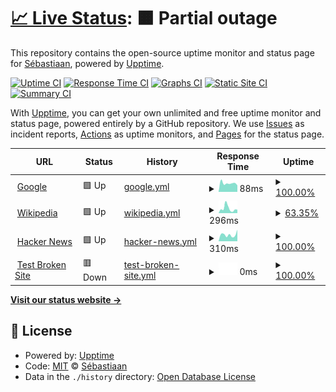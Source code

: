 # [📈 Live Status](https:///statuspage-test): <!--live status--> **🟧 Partial outage**

This repository contains the open-source uptime monitor and status page for [Sébastiaan](sebastiaan.app), powered by [Upptime](https://github.com/upptime/upptime).

[![Uptime CI](https://github.com/se-bastiaan/statuspage-test/workflows/Uptime%20CI/badge.svg)](https://github.com/se-bastiaan/statuspage-test/actions?query=workflow%3A%22Uptime+CI%22)
[![Response Time CI](https://github.com/se-bastiaan/statuspage-test/workflows/Response%20Time%20CI/badge.svg)](https://github.com/se-bastiaan/statuspage-test/actions?query=workflow%3A%22Response+Time+CI%22)
[![Graphs CI](https://github.com/se-bastiaan/statuspage-test/workflows/Graphs%20CI/badge.svg)](https://github.com/se-bastiaan/statuspage-test/actions?query=workflow%3A%22Graphs+CI%22)
[![Static Site CI](https://github.com/se-bastiaan/statuspage-test/workflows/Static%20Site%20CI/badge.svg)](https://github.com/se-bastiaan/statuspage-test/actions?query=workflow%3A%22Static+Site+CI%22)
[![Summary CI](https://github.com/se-bastiaan/statuspage-test/workflows/Summary%20CI/badge.svg)](https://github.com/se-bastiaan/statuspage-test/actions?query=workflow%3A%22Summary+CI%22)

With [Upptime](https://upptime.js.org), you can get your own unlimited and free uptime monitor and status page, powered entirely by a GitHub repository. We use [Issues](https://github.com/se-bastiaan/statuspage-test/issues) as incident reports, [Actions](https://github.com/se-bastiaan/statuspage-test/actions) as uptime monitors, and [Pages](https:///statuspage-test) for the status page.

<!--start: status pages-->
<!-- This summary is generated by Upptime (https://github.com/upptime/upptime) -->
<!-- Do not edit this manually, your changes will be overwritten -->
<!-- prettier-ignore -->
| URL | Status | History | Response Time | Uptime |
| --- | ------ | ------- | ------------- | ------ |
| <img alt="" src="https://favicons.githubusercontent.com/www.google.com" height="13"> [Google](https://www.google.com) | 🟩 Up | [google.yml](https://github.com/se-bastiaan/statuspage-test/commits/HEAD/history/google.yml) | <details><summary><img alt="Response time graph" src="./graphs/google/response-time-week.png" height="20"> 88ms</summary><br><a href="https://se-bastiaan.github.io/statuspage-test/history/google"><img alt="Response time 88" src="https://img.shields.io/endpoint?url=https%3A%2F%2Fraw.githubusercontent.com%2Fse-bastiaan%2Fstatuspage-test%2FHEAD%2Fapi%2Fgoogle%2Fresponse-time.json"></a><br><a href="https://se-bastiaan.github.io/statuspage-test/history/google"><img alt="24-hour response time 141" src="https://img.shields.io/endpoint?url=https%3A%2F%2Fraw.githubusercontent.com%2Fse-bastiaan%2Fstatuspage-test%2FHEAD%2Fapi%2Fgoogle%2Fresponse-time-day.json"></a><br><a href="https://se-bastiaan.github.io/statuspage-test/history/google"><img alt="7-day response time 88" src="https://img.shields.io/endpoint?url=https%3A%2F%2Fraw.githubusercontent.com%2Fse-bastiaan%2Fstatuspage-test%2FHEAD%2Fapi%2Fgoogle%2Fresponse-time-week.json"></a><br><a href="https://se-bastiaan.github.io/statuspage-test/history/google"><img alt="30-day response time 88" src="https://img.shields.io/endpoint?url=https%3A%2F%2Fraw.githubusercontent.com%2Fse-bastiaan%2Fstatuspage-test%2FHEAD%2Fapi%2Fgoogle%2Fresponse-time-month.json"></a><br><a href="https://se-bastiaan.github.io/statuspage-test/history/google"><img alt="1-year response time 88" src="https://img.shields.io/endpoint?url=https%3A%2F%2Fraw.githubusercontent.com%2Fse-bastiaan%2Fstatuspage-test%2FHEAD%2Fapi%2Fgoogle%2Fresponse-time-year.json"></a></details> | <details><summary><a href="https://se-bastiaan.github.io/statuspage-test/history/google">100.00%</a></summary><a href="https://se-bastiaan.github.io/statuspage-test/history/google"><img alt="All-time uptime 100.00%" src="https://img.shields.io/endpoint?url=https%3A%2F%2Fraw.githubusercontent.com%2Fse-bastiaan%2Fstatuspage-test%2FHEAD%2Fapi%2Fgoogle%2Fuptime.json"></a><br><a href="https://se-bastiaan.github.io/statuspage-test/history/google"><img alt="24-hour uptime 100.00%" src="https://img.shields.io/endpoint?url=https%3A%2F%2Fraw.githubusercontent.com%2Fse-bastiaan%2Fstatuspage-test%2FHEAD%2Fapi%2Fgoogle%2Fuptime-day.json"></a><br><a href="https://se-bastiaan.github.io/statuspage-test/history/google"><img alt="7-day uptime 100.00%" src="https://img.shields.io/endpoint?url=https%3A%2F%2Fraw.githubusercontent.com%2Fse-bastiaan%2Fstatuspage-test%2FHEAD%2Fapi%2Fgoogle%2Fuptime-week.json"></a><br><a href="https://se-bastiaan.github.io/statuspage-test/history/google"><img alt="30-day uptime 100.00%" src="https://img.shields.io/endpoint?url=https%3A%2F%2Fraw.githubusercontent.com%2Fse-bastiaan%2Fstatuspage-test%2FHEAD%2Fapi%2Fgoogle%2Fuptime-month.json"></a><br><a href="https://se-bastiaan.github.io/statuspage-test/history/google"><img alt="1-year uptime 100.00%" src="https://img.shields.io/endpoint?url=https%3A%2F%2Fraw.githubusercontent.com%2Fse-bastiaan%2Fstatuspage-test%2FHEAD%2Fapi%2Fgoogle%2Fuptime-year.json"></a></details>
| <img alt="" src="https://favicons.githubusercontent.com/en.wikipedia.org" height="13"> [Wikipedia](https://en.wikipedia.org) | 🟩 Up | [wikipedia.yml](https://github.com/se-bastiaan/statuspage-test/commits/HEAD/history/wikipedia.yml) | <details><summary><img alt="Response time graph" src="./graphs/wikipedia/response-time-week.png" height="20"> 296ms</summary><br><a href="https://se-bastiaan.github.io/statuspage-test/history/wikipedia"><img alt="Response time 296" src="https://img.shields.io/endpoint?url=https%3A%2F%2Fraw.githubusercontent.com%2Fse-bastiaan%2Fstatuspage-test%2FHEAD%2Fapi%2Fwikipedia%2Fresponse-time.json"></a><br><a href="https://se-bastiaan.github.io/statuspage-test/history/wikipedia"><img alt="24-hour response time 412" src="https://img.shields.io/endpoint?url=https%3A%2F%2Fraw.githubusercontent.com%2Fse-bastiaan%2Fstatuspage-test%2FHEAD%2Fapi%2Fwikipedia%2Fresponse-time-day.json"></a><br><a href="https://se-bastiaan.github.io/statuspage-test/history/wikipedia"><img alt="7-day response time 296" src="https://img.shields.io/endpoint?url=https%3A%2F%2Fraw.githubusercontent.com%2Fse-bastiaan%2Fstatuspage-test%2FHEAD%2Fapi%2Fwikipedia%2Fresponse-time-week.json"></a><br><a href="https://se-bastiaan.github.io/statuspage-test/history/wikipedia"><img alt="30-day response time 296" src="https://img.shields.io/endpoint?url=https%3A%2F%2Fraw.githubusercontent.com%2Fse-bastiaan%2Fstatuspage-test%2FHEAD%2Fapi%2Fwikipedia%2Fresponse-time-month.json"></a><br><a href="https://se-bastiaan.github.io/statuspage-test/history/wikipedia"><img alt="1-year response time 296" src="https://img.shields.io/endpoint?url=https%3A%2F%2Fraw.githubusercontent.com%2Fse-bastiaan%2Fstatuspage-test%2FHEAD%2Fapi%2Fwikipedia%2Fresponse-time-year.json"></a></details> | <details><summary><a href="https://se-bastiaan.github.io/statuspage-test/history/wikipedia">63.35%</a></summary><a href="https://se-bastiaan.github.io/statuspage-test/history/wikipedia"><img alt="All-time uptime 99.43%" src="https://img.shields.io/endpoint?url=https%3A%2F%2Fraw.githubusercontent.com%2Fse-bastiaan%2Fstatuspage-test%2FHEAD%2Fapi%2Fwikipedia%2Fuptime.json"></a><br><a href="https://se-bastiaan.github.io/statuspage-test/history/wikipedia"><img alt="24-hour uptime 0.00%" src="https://img.shields.io/endpoint?url=https%3A%2F%2Fraw.githubusercontent.com%2Fse-bastiaan%2Fstatuspage-test%2FHEAD%2Fapi%2Fwikipedia%2Fuptime-day.json"></a><br><a href="https://se-bastiaan.github.io/statuspage-test/history/wikipedia"><img alt="7-day uptime 63.35%" src="https://img.shields.io/endpoint?url=https%3A%2F%2Fraw.githubusercontent.com%2Fse-bastiaan%2Fstatuspage-test%2FHEAD%2Fapi%2Fwikipedia%2Fuptime-week.json"></a><br><a href="https://se-bastiaan.github.io/statuspage-test/history/wikipedia"><img alt="30-day uptime 91.57%" src="https://img.shields.io/endpoint?url=https%3A%2F%2Fraw.githubusercontent.com%2Fse-bastiaan%2Fstatuspage-test%2FHEAD%2Fapi%2Fwikipedia%2Fuptime-month.json"></a><br><a href="https://se-bastiaan.github.io/statuspage-test/history/wikipedia"><img alt="1-year uptime 99.30%" src="https://img.shields.io/endpoint?url=https%3A%2F%2Fraw.githubusercontent.com%2Fse-bastiaan%2Fstatuspage-test%2FHEAD%2Fapi%2Fwikipedia%2Fuptime-year.json"></a></details>
| <img alt="" src="https://favicons.githubusercontent.com/news.ycombinator.com" height="13"> [Hacker News](https://news.ycombinator.com) | 🟩 Up | [hacker-news.yml](https://github.com/se-bastiaan/statuspage-test/commits/HEAD/history/hacker-news.yml) | <details><summary><img alt="Response time graph" src="./graphs/hacker-news/response-time-week.png" height="20"> 310ms</summary><br><a href="https://se-bastiaan.github.io/statuspage-test/history/hacker-news"><img alt="Response time 310" src="https://img.shields.io/endpoint?url=https%3A%2F%2Fraw.githubusercontent.com%2Fse-bastiaan%2Fstatuspage-test%2FHEAD%2Fapi%2Fhacker-news%2Fresponse-time.json"></a><br><a href="https://se-bastiaan.github.io/statuspage-test/history/hacker-news"><img alt="24-hour response time 297" src="https://img.shields.io/endpoint?url=https%3A%2F%2Fraw.githubusercontent.com%2Fse-bastiaan%2Fstatuspage-test%2FHEAD%2Fapi%2Fhacker-news%2Fresponse-time-day.json"></a><br><a href="https://se-bastiaan.github.io/statuspage-test/history/hacker-news"><img alt="7-day response time 310" src="https://img.shields.io/endpoint?url=https%3A%2F%2Fraw.githubusercontent.com%2Fse-bastiaan%2Fstatuspage-test%2FHEAD%2Fapi%2Fhacker-news%2Fresponse-time-week.json"></a><br><a href="https://se-bastiaan.github.io/statuspage-test/history/hacker-news"><img alt="30-day response time 310" src="https://img.shields.io/endpoint?url=https%3A%2F%2Fraw.githubusercontent.com%2Fse-bastiaan%2Fstatuspage-test%2FHEAD%2Fapi%2Fhacker-news%2Fresponse-time-month.json"></a><br><a href="https://se-bastiaan.github.io/statuspage-test/history/hacker-news"><img alt="1-year response time 310" src="https://img.shields.io/endpoint?url=https%3A%2F%2Fraw.githubusercontent.com%2Fse-bastiaan%2Fstatuspage-test%2FHEAD%2Fapi%2Fhacker-news%2Fresponse-time-year.json"></a></details> | <details><summary><a href="https://se-bastiaan.github.io/statuspage-test/history/hacker-news">100.00%</a></summary><a href="https://se-bastiaan.github.io/statuspage-test/history/hacker-news"><img alt="All-time uptime 100.00%" src="https://img.shields.io/endpoint?url=https%3A%2F%2Fraw.githubusercontent.com%2Fse-bastiaan%2Fstatuspage-test%2FHEAD%2Fapi%2Fhacker-news%2Fuptime.json"></a><br><a href="https://se-bastiaan.github.io/statuspage-test/history/hacker-news"><img alt="24-hour uptime 100.00%" src="https://img.shields.io/endpoint?url=https%3A%2F%2Fraw.githubusercontent.com%2Fse-bastiaan%2Fstatuspage-test%2FHEAD%2Fapi%2Fhacker-news%2Fuptime-day.json"></a><br><a href="https://se-bastiaan.github.io/statuspage-test/history/hacker-news"><img alt="7-day uptime 100.00%" src="https://img.shields.io/endpoint?url=https%3A%2F%2Fraw.githubusercontent.com%2Fse-bastiaan%2Fstatuspage-test%2FHEAD%2Fapi%2Fhacker-news%2Fuptime-week.json"></a><br><a href="https://se-bastiaan.github.io/statuspage-test/history/hacker-news"><img alt="30-day uptime 100.00%" src="https://img.shields.io/endpoint?url=https%3A%2F%2Fraw.githubusercontent.com%2Fse-bastiaan%2Fstatuspage-test%2FHEAD%2Fapi%2Fhacker-news%2Fuptime-month.json"></a><br><a href="https://se-bastiaan.github.io/statuspage-test/history/hacker-news"><img alt="1-year uptime 100.00%" src="https://img.shields.io/endpoint?url=https%3A%2F%2Fraw.githubusercontent.com%2Fse-bastiaan%2Fstatuspage-test%2FHEAD%2Fapi%2Fhacker-news%2Fuptime-year.json"></a></details>
| <img alt="" src="https://favicons.githubusercontent.com/thissitedoesnotexist.koj.co" height="13"> [Test Broken Site](https://thissitedoesnotexist.koj.co) | 🟥 Down | [test-broken-site.yml](https://github.com/se-bastiaan/statuspage-test/commits/HEAD/history/test-broken-site.yml) | <details><summary><img alt="Response time graph" src="./graphs/test-broken-site/response-time-week.png" height="20"> 0ms</summary><br><a href="https://se-bastiaan.github.io/statuspage-test/history/test-broken-site"><img alt="Response time 0" src="https://img.shields.io/endpoint?url=https%3A%2F%2Fraw.githubusercontent.com%2Fse-bastiaan%2Fstatuspage-test%2FHEAD%2Fapi%2Ftest-broken-site%2Fresponse-time.json"></a><br><a href="https://se-bastiaan.github.io/statuspage-test/history/test-broken-site"><img alt="24-hour response time 0" src="https://img.shields.io/endpoint?url=https%3A%2F%2Fraw.githubusercontent.com%2Fse-bastiaan%2Fstatuspage-test%2FHEAD%2Fapi%2Ftest-broken-site%2Fresponse-time-day.json"></a><br><a href="https://se-bastiaan.github.io/statuspage-test/history/test-broken-site"><img alt="7-day response time 0" src="https://img.shields.io/endpoint?url=https%3A%2F%2Fraw.githubusercontent.com%2Fse-bastiaan%2Fstatuspage-test%2FHEAD%2Fapi%2Ftest-broken-site%2Fresponse-time-week.json"></a><br><a href="https://se-bastiaan.github.io/statuspage-test/history/test-broken-site"><img alt="30-day response time 0" src="https://img.shields.io/endpoint?url=https%3A%2F%2Fraw.githubusercontent.com%2Fse-bastiaan%2Fstatuspage-test%2FHEAD%2Fapi%2Ftest-broken-site%2Fresponse-time-month.json"></a><br><a href="https://se-bastiaan.github.io/statuspage-test/history/test-broken-site"><img alt="1-year response time 0" src="https://img.shields.io/endpoint?url=https%3A%2F%2Fraw.githubusercontent.com%2Fse-bastiaan%2Fstatuspage-test%2FHEAD%2Fapi%2Ftest-broken-site%2Fresponse-time-year.json"></a></details> | <details><summary><a href="https://se-bastiaan.github.io/statuspage-test/history/test-broken-site">100.00%</a></summary><a href="https://se-bastiaan.github.io/statuspage-test/history/test-broken-site"><img alt="All-time uptime 100.00%" src="https://img.shields.io/endpoint?url=https%3A%2F%2Fraw.githubusercontent.com%2Fse-bastiaan%2Fstatuspage-test%2FHEAD%2Fapi%2Ftest-broken-site%2Fuptime.json"></a><br><a href="https://se-bastiaan.github.io/statuspage-test/history/test-broken-site"><img alt="24-hour uptime 100.00%" src="https://img.shields.io/endpoint?url=https%3A%2F%2Fraw.githubusercontent.com%2Fse-bastiaan%2Fstatuspage-test%2FHEAD%2Fapi%2Ftest-broken-site%2Fuptime-day.json"></a><br><a href="https://se-bastiaan.github.io/statuspage-test/history/test-broken-site"><img alt="7-day uptime 100.00%" src="https://img.shields.io/endpoint?url=https%3A%2F%2Fraw.githubusercontent.com%2Fse-bastiaan%2Fstatuspage-test%2FHEAD%2Fapi%2Ftest-broken-site%2Fuptime-week.json"></a><br><a href="https://se-bastiaan.github.io/statuspage-test/history/test-broken-site"><img alt="30-day uptime 100.00%" src="https://img.shields.io/endpoint?url=https%3A%2F%2Fraw.githubusercontent.com%2Fse-bastiaan%2Fstatuspage-test%2FHEAD%2Fapi%2Ftest-broken-site%2Fuptime-month.json"></a><br><a href="https://se-bastiaan.github.io/statuspage-test/history/test-broken-site"><img alt="1-year uptime 100.00%" src="https://img.shields.io/endpoint?url=https%3A%2F%2Fraw.githubusercontent.com%2Fse-bastiaan%2Fstatuspage-test%2FHEAD%2Fapi%2Ftest-broken-site%2Fuptime-year.json"></a></details>

<!--end: status pages-->

[**Visit our status website →**](https:///statuspage-test)

## 📄 License

- Powered by: [Upptime](https://github.com/upptime/upptime)
- Code: [MIT](./LICENSE) © [Sébastiaan](sebastiaan.app)
- Data in the `./history` directory: [Open Database License](https://opendatacommons.org/licenses/odbl/1-0/)
